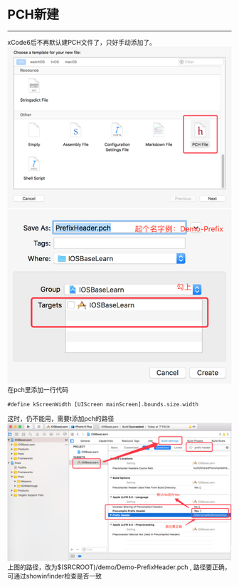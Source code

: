 # PCH新建

---

xCode6后不再默认建PCH文件了，只好手动添加了。![](/assets/QQ20171231-193813@2x.png)![](/assets/QQ20171231-195644@2x.png)在pch里添加一行代码

`#define kScreenWidth [UIScreen mainScreen].bounds.size.width`

这时，仍不能用，需要t添加pch的路径![](/assets/QQ20171231-201316@2x.png)上图的路径，改为$\(SRCROOT\)/demo/Demo-PrefixHeader.pch , 路径要正确，可通过showinfinder检查是否一致



